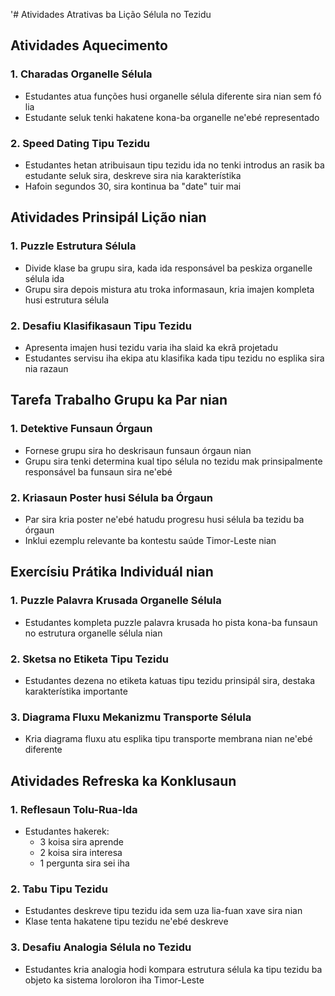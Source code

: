 '# Atividades Atrativas ba Lição Sélula no Tezidu

## Atividades Aquecimento

### 1. Charadas Organelle Sélula
- Estudantes atua funções husi organelle sélula diferente sira nian sem fó lia
- Estudante seluk tenki hakatene kona-ba organelle ne'ebé representado

### 2. Speed Dating Tipu Tezidu
- Estudantes hetan atribuisaun tipu tezidu ida no tenki introdus an rasik ba estudante seluk sira, deskreve sira nia karakterístika
- Hafoin segundos 30, sira kontinua ba "date" tuir mai

## Atividades Prinsipál Lição nian

### 1. Puzzle Estrutura Sélula
- Divide klase ba grupu sira, kada ida responsável ba peskiza organelle sélula ida
- Grupu sira depois mistura atu troka informasaun, kria imajen kompleta husi estrutura sélula

### 2. Desafiu Klasifikasaun Tipu Tezidu
- Apresenta imajen husi tezidu varia iha slaid ka ekrã projetadu
- Estudantes servisu iha ekipa atu klasifika kada tipu tezidu no esplika sira nia razaun

## Tarefa Trabalho Grupu ka Par nian

### 1. Detektive Funsaun Órgaun
- Fornese grupu sira ho deskrisaun funsaun órgaun nian
- Grupu sira tenki determina kual tipo sélula no tezidu mak prinsipalmente responsável ba funsaun sira ne'ebé

### 2. Kriasaun Poster husi Sélula ba Órgaun
- Par sira kria poster ne'ebé hatudu progresu husi sélula ba tezidu ba órgaun
- Inklui ezemplu relevante ba kontestu saúde Timor-Leste nian

## Exercísiu Prátika Individuál nian

### 1. Puzzle Palavra Krusada Organelle Sélula
- Estudantes kompleta puzzle palavra krusada ho pista kona-ba funsaun no estrutura organelle sélula nian

### 2. Sketsa no Etiketa Tipu Tezidu
- Estudantes dezena no etiketa katuas tipu tezidu prinsipál sira, destaka karakterístika importante

### 3. Diagrama Fluxu Mekanizmu Transporte Sélula
- Kria diagrama fluxu atu esplika tipu transporte membrana nian ne'ebé diferente

## Atividades Refreska ka Konklusaun

### 1. Reflesaun Tolu-Rua-Ida
- Estudantes hakerek:
  * 3 koisa sira aprende
  * 2 koisa sira interesa
  * 1 pergunta sira sei iha

### 2. Tabu Tipu Tezidu
- Estudantes deskreve tipu tezidu ida sem uza lia-fuan xave sira nian
- Klase tenta hakatene tipu tezidu ne'ebé deskreve

### 3. Desafiu Analogia Sélula no Tezidu
- Estudantes kria analogia hodi kompara estrutura sélula ka tipu tezidu ba objeto ka sistema loroloron iha Timor-Leste